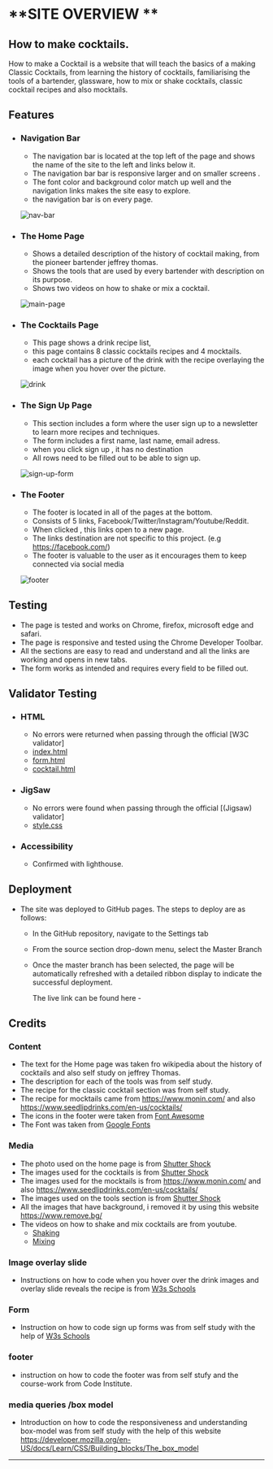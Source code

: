 # **SITE OVERVIEW **
## **How to make cocktails.** 
How to make a Cocktail is a website that will teach the basics of a making Classic Cocktails,
from learning the history of cocktails, familiarising the tools of a bartender, glassware, how to mix or shake 
cocktails, classic cocktail recipes and also mocktails.
## **Features** ##

* ### Navigation Bar ###
  * The navigation bar is located at the top left of the page and shows the name of the site to the left and links below it.
  * The navigation bar bar is responsive  larger and on smaller screens .
  * The font color and background color match up well and the navigation links makes the site easy to explore.
  * the navigation bar is on every page.
  
  ![nav-bar](assets/images/nav-bar.png)

* ### The Home Page ###
  * Shows a detailed description of the history of cocktail making, from the pioneer bartender  jeffrey thomas.
  * Shows the tools that are used by every bartender with description on its purpose.
  * Shows two videos on how to shake or mix a cocktail.
  
  ![main-page](assets/images/Screenshot%20main%20page.png)

* ### The Cocktails Page ###
  * This page shows a drink recipe list,
  * this page contains 8 classic cocktails recipes and 4 mocktails.
  * each cocktail has a picture of the drink with the recipe overlaying the image when you hover over the picture.
  
  ![drink](/assets/images/drink%20overlay.png)

* ### The Sign Up Page ###
  * This section includes a form where the user sign up to a newsletter to learn more recipes and techniques.
  * The form includes a first name, last name, email adress.
  * when you click sign up , it has no destination
  * All rows need to be filled out to be able to sign up.
  
  ![sign-up-form](/assets/images/sign-up-form.png)

* ### The Footer ###
  * The footer is located in all of the pages at the bottom.
  * Consists of 5 links, Facebook/Twitter/Instagram/Youtube/Reddit.
  * When clicked , this links open to a new page.
  * The links destination are not specific to this project. (e.g https://facebook.com/)
  * The footer is valuable to the user as it encourages them to keep connected via social media
  
  ![footer](assets/images/footer2.png)

## **Testing** ## 
 * The page is tested and works on Chrome, firefox, microsoft edge and safari.
 * The page is responsive and tested using the Chrome Developer Toolbar.
 * All the sections are easy to read and understand and all the links are working and opens in new tabs.
 * The form works as intended and requires every field to be filled out.

 ## Validator Testing ##
* ### HTML ### 
   - No errors were returned when passing through the official [W3C validator]
   - [index.html](../project1.1.0/assets/images/index.html.png)
   - [form.html](../project1.1.0/assets/images/form.html.png)
   - [cocktail.html](../project1.1.0/assets/images/cocktail.html.png)

* ### JigSaw ###
  - No errors were found when passing through the official [(Jigsaw) validator]
  - [style.css](../project1.1.0/assets/images/CSS%20results.png)

* ### Accessibility ###
  * Confirmed with lighthouse.
  
## Deployment
- The site was deployed to GitHub pages. The steps to deploy are as follows: 
  - In the GitHub repository, navigate to the Settings tab 
  - From the source section drop-down menu, select the Master Branch
  - Once the master branch has been selected, the page will be automatically refreshed with a detailed ribbon display to indicate the 
    successful deployment. 
    
    The live link can be found here - 

## Credits 

### Content 

- The text for the Home page was taken fro  wikipedia about the history of cocktails and also self study on jeffrey Thomas.
- The description for each of the tools was from self study.
- The recipe for the classic cocktail section was from self study.
- The recipe for mocktails came from https://www.monin.com/ and also https://www.seedlipdrinks.com/en-us/cocktails/ 
- The icons in the footer were taken from [Font Awesome](https://fontawesome.com/)
- The Font was taken from [Google Fonts](https://fonts.google.com/)
### Media

- The photo used on the home page is from [Shutter Shock](https://www.shutterstock.com/)
- The images used for the cocktails is from [Shutter Shock](https://www.shutterstock.com/)
- The images used for the mocktails is from https://www.monin.com/ and also https://www.seedlipdrinks.com/en-us/cocktails/ 
- The images used on the tools section is from [Shutter Shock](https://www.shutterstock.com/)
- All the images that have background, i removed it by using this website https://www.remove.bg/
- The videos on how to shake and mix cocktails are from youtube. 
    - [Shaking](https://www.youtube.com/watch?v=68xd2H2YuNU&ab_channel=DiageoBarAcademy) 
    - [Mixing](https://www.youtube.com/watch?v=qPza7LaP62I&ab_channel=CocktailCamp)


### Image overlay slide
- Instructions on how to code when you hover over the drink images and overlay slide reveals the recipe is from [W3s Schools](https://www.w3schools.com/howto/howto_css_image_overlay_slide.asp)

### Form

- Instruction on how to code sign up forms was from self study with the help of  [W3s Schools](https://www.w3schools.com/howto/howto_css_image_overlay_slide.asp)

### footer
- instruction on how to code the footer was from self stufy and the course-work from Code Institute.

### media queries /box model
- Introduction on how to code the responsiveness and understanding box-model was from self study with the help of this website https://developer.mozilla.org/en-US/docs/Learn/CSS/Building_blocks/The_box_model

---------------------------------------------------------------------------------------------------------------------------------------
